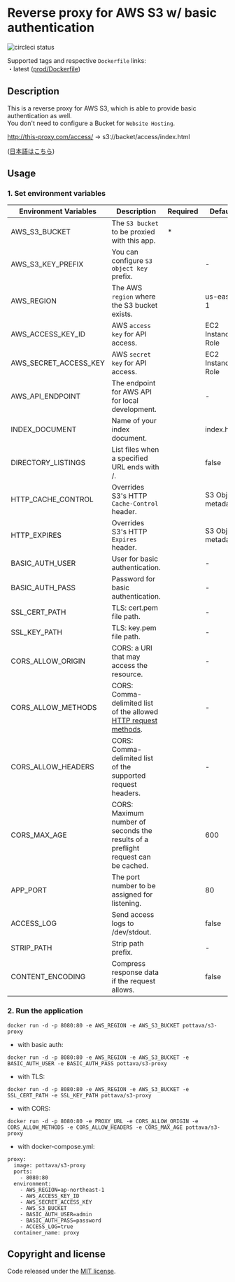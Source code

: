 # Reverse proxy for AWS S3 w/ basic authentication

![circleci status](https://circleci.com/gh/pottava/aws-s3-proxy.svg?style=shield&circle-token=9bc17d02e4513df42196523a1791465e65d8ab01) 

Supported tags and respective `Dockerfile` links:  
・latest ([prod/Dockerfile](https://github.com/pottava/aws-s3-proxy/blob/master/prod/Dockerfile))

## Description

This is a reverse proxy for AWS S3, which is able to provide basic authentication as well.  
You don't need to configure a Bucket for `Website Hosting`.  

http://this-proxy.com/access/ -> s3://backet/access/index.html

([日本語はこちら](https://github.com/pottava/aws-s3-proxy/blob/master/README-ja.md))


## Usage

### 1. Set environment variables

Environment Variables     | Description                                       | Required | Default 
------------------------- | ------------------------------------------------- | -------- | -----------------
AWS_S3_BUCKET             | The `S3 bucket` to be proxied with this app.      | *        | 
AWS_S3_KEY_PREFIX         | You can configure `S3 object key` prefix.         |          | -
AWS_REGION                | The AWS `region` where the S3 bucket exists.      |          | us-east-1
AWS_ACCESS_KEY_ID         | AWS `access key` for API access.                  |          | EC2 Instance Role
AWS_SECRET_ACCESS_KEY     | AWS `secret key` for API access.                  |          | EC2 Instance Role
AWS_API_ENDPOINT          | The endpoint for AWS API for local development.   |          | -
INDEX_DOCUMENT            | Name of your index document.                      |          | index.html
DIRECTORY_LISTINGS        | List files when a specified URL ends with /.      |          | false
HTTP_CACHE_CONTROL        | Overrides S3's HTTP `Cache-Control` header.       |          | S3 Object metadata
HTTP_EXPIRES              | Overrides S3's HTTP `Expires` header.             |          | S3 Object metadata
BASIC_AUTH_USER           | User for basic authentication.                    |          | -
BASIC_AUTH_PASS           | Password for basic authentication.                |          | -
SSL_CERT_PATH             | TLS: cert.pem file path.                          |          | -
SSL_KEY_PATH              | TLS: key.pem file path.                           |          | -
CORS_ALLOW_ORIGIN         | CORS: a URI that may access the resource.         |          | -
CORS_ALLOW_METHODS        | CORS: Comma-delimited list of the allowed [HTTP request methods](https://www.w3.org/Protocols/rfc2616/rfc2616-sec9.html). |          | -
CORS_ALLOW_HEADERS        | CORS: Comma-delimited list of the supported request headers. |          | -
CORS_MAX_AGE              | CORS: Maximum number of seconds the results of a preflight request can be cached. |          | 600
APP_PORT                  | The port number to be assigned for listening.     |          | 80
ACCESS_LOG                | Send access logs to /dev/stdout.                  |          | false
STRIP_PATH                | Strip path prefix.                                |          | -
CONTENT_ENCODING          | Compress response data if the request allows.     |          | false

### 2. Run the application

`docker run -d -p 8080:80 -e AWS_REGION -e AWS_S3_BUCKET pottava/s3-proxy`

* with basic auth:  

`docker run -d -p 8080:80 -e AWS_REGION -e AWS_S3_BUCKET -e BASIC_AUTH_USER -e BASIC_AUTH_PASS pottava/s3-proxy`

* with TLS:  

`docker run -d -p 8080:80 -e AWS_REGION -e AWS_S3_BUCKET -e SSL_CERT_PATH -e SSL_KEY_PATH pottava/s3-proxy`

* with CORS:

`docker run -d -p 8080:80 -e PROXY_URL -e CORS_ALLOW_ORIGIN -e CORS_ALLOW_METHODS -e CORS_ALLOW_HEADERS -e CORS_MAX_AGE pottava/s3-proxy`

* with docker-compose.yml:  

```
proxy:
  image: pottava/s3-proxy
  ports:
    - 8080:80
  environment:
    - AWS_REGION=ap-northeast-1
    - AWS_ACCESS_KEY_ID
    - AWS_SECRET_ACCESS_KEY
    - AWS_S3_BUCKET
    - BASIC_AUTH_USER=admin
    - BASIC_AUTH_PASS=password
    - ACCESS_LOG=true
  container_name: proxy
```


## Copyright and license

Code released under the [MIT license](https://github.com/pottava/aws-s3-proxy/blob/master/LICENSE).
